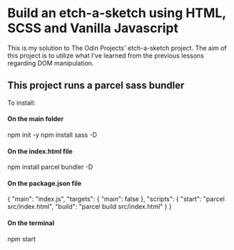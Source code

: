 # Build an etch-a-sketch using HTML, SCSS and Vanilla Javascript
This is my solution to The Odin Projects' etch-a-sketch project. The aim of this project is to utilize what I've learned from the previous lessons regarding DOM manipulation. 

## This project runs a parcel sass bundler
To install:
#### On the main folder
npm init -y
npm install sass -D
#### On the index.html file
npm install parcel bundler -D
#### On the package.json file
{
 "main": "index.js",
  "targets": {
    "main": false
  },
  "scripts": {
    "start": "parcel src/index.html",
    "build": "parcel build src/index.html"
  }
}
#### On the terminal
npm start

